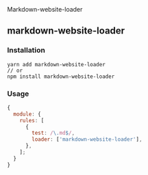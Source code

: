 <div className="index-page">Markdown-website-loader</div>

## markdown-website-loader

### Installation

```shell
yarn add markdown-website-loader
// or
npm install markdown-website-loader
```

### Usage

```js
{
  module: {
    rules: [
      {
        test: /\.md$/,
        loader: ['markdown-website-loader'],
      },
    ];
  }
}
```
